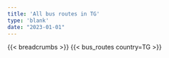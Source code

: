 ```yaml
---
title: 'All bus routes in TG'
type: 'blank'
date: "2023-01-01"
---
```


{{< breadcrumbs >}}
{{< bus_routes country=TG >}}
